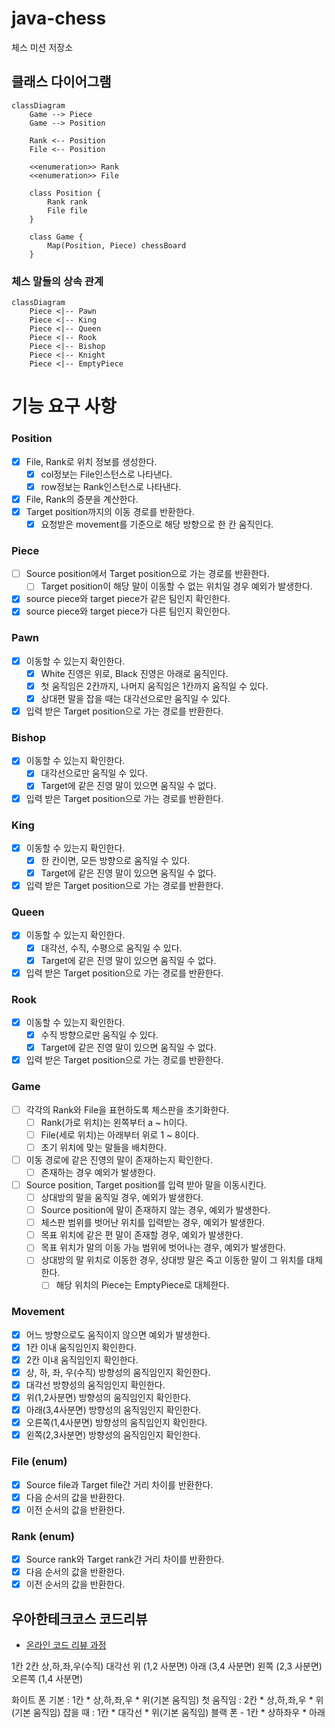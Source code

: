 # java-chess

체스 미션 저장소

## 클래스 다이어그램

```mermaid
classDiagram
    Game --> Piece
    Game --> Position

    Rank <-- Position
    File <-- Position

    <<enumeration>> Rank
    <<enumeration>> File

    class Position {
        Rank rank
        File file
    }

    class Game {
        Map(Position, Piece) chessBoard
    }
```

### 체스 말들의 상속 관계

```mermaid
classDiagram
    Piece <|-- Pawn
    Piece <|-- King
    Piece <|-- Queen
    Piece <|-- Rook
    Piece <|-- Bishop
    Piece <|-- Knight
    Piece <|-- EmptyPiece
```

# 기능 요구 사항

### Position

- [x] File, Rank로 위치 정보를 생성한다.
    - [x] col정보는 File인스턴스로 나타낸다.
    - [x] row정보는 Rank인스턴스로 나타낸다.
- [x] File, Rank의 증분을 계산한다.
- [x] Target position까지의 이동 경로를 반환한다.
    - [x] 요청받은 movement를 기준으로 해당 방향으로 한 칸 움직인다.

### Piece

- [ ] Source position에서 Target position으로 가는 경로를 반환한다.
    - [ ] Target position이 해당 말이 이동할 수 없는 위치일 경우 예외가 발생한다.
- [x] source piece와 target piece가 같은 팀인지 확인한다.
- [x] source piece와 target piece가 다른 팀인지 확인한다.

### Pawn

- [x] 이동할 수 있는지 확인한다.
    - [x] White 진영은 위로, Black 진영은 아래로 움직인다.
    - [x] 첫 움직임은 2칸까지, 나머지 움직임은 1칸까지 움직일 수 있다.
    - [x] 상대편 말을 잡을 때는 대각선으로만 움직일 수 있다.
- [x] 입력 받은 Target position으로 가는 경로를 반환한다.

### Bishop

- [x] 이동할 수 있는지 확인한다.
    - [x] 대각선으로만 움직일 수 있다.
    - [x] Target에 같은 진영 말이 있으면 움직일 수 없다.
- [x] 입력 받은 Target position으로 가는 경로를 반환한다.

### King

- [x] 이동할 수 있는지 확인한다.
    - [x] 한 칸이면, 모든 방향으로 움직일 수 있다.
    - [x] Target에 같은 진영 말이 있으면 움직일 수 없다.
- [x] 입력 받은 Target position으로 가는 경로를 반환한다.

### Queen

- [x] 이동할 수 있는지 확인한다.
    - [x] 대각선, 수직, 수평으로 움직일 수 있다.
    - [x] Target에 같은 진영 말이 있으면 움직일 수 없다.
- [x] 입력 받은 Target position으로 가는 경로를 반환한다.

### Rook

- [x] 이동할 수 있는지 확인한다.
    - [x] 수직 방향으로만 움직일 수 있다.
    - [x] Target에 같은 진영 말이 있으면 움직일 수 없다.
- [x] 입력 받은 Target position으로 가는 경로를 반환한다.

### Game

- [ ] 각각의 Rank와 File을 표현하도록 체스판을 초기화한다.
    - [ ] Rank(가로 위치)는 왼쪽부터 a ~ h이다.
    - [ ] File(세로 위치)는 아래부터 위로 1 ~ 8이다.
    - [ ] 초기 위치에 맞는 말들을 배치한다.
- [ ] 이동 경로에 같은 진영의 말이 존재하는지 확인한다.
    - [ ] 존재하는 경우 예외가 발생한다.
- [ ] Source position, Target position를 입력 받아 말을 이동시킨다.
    - [ ] 상대방의 말을 움직일 경우, 예외가 발생한다.
    - [ ] Source position에 말이 존재하지 않는 경우, 예외가 발생한다.
    - [ ] 체스판 범위를 벗어난 위치를 입력받는 경우, 예외가 발생한다.
    - [ ] 목표 위치에 같은 편 말이 존재할 경우, 예외가 발생한다.
    - [ ] 목표 위치가 말의 이동 가능 범위에 벗어나는 경우, 예외가 발생한다.
    - [ ] 상대방의 말 위치로 이동한 경우, 상대방 말은 죽고 이동한 말이 그 위치를 대체한다.
        - [ ] 해당 위치의 Piece는 EmptyPiece로 대체한다.

### Movement

- [x] 어느 방향으로도 움직이지 않으면 예외가 발생한다.
- [x] 1칸 이내 움직임인지 확인한다.
- [x] 2칸 이내 움직임인지 확인한다.
- [x] 상, 하, 좌, 우(수직) 방향성의 움직임인지 확인한다.
- [x] 대각선 방향성의 움직임인지 확인한다.
- [x] 위(1,2사분면) 방향성의 움직임인지 확인한다.
- [x] 아래(3,4사분면) 방향성의 움직임인지 확인한다.
- [x] 오른쪽(1,4사분면) 방향성의 움직임인지 확인한다.
- [x] 왼쪽(2,3사분면) 방향성의 움직임인지 확인한다.

### File (enum)

- [x] Source file과 Target file간 거리 차이를 반환한다.
- [x] 다음 순서의 값을 반환한다.
- [x] 이전 순서의 값을 반환한다.

### Rank (enum)

- [x] Source rank와 Target rank간 거리 차이를 반환한다.
- [x] 다음 순서의 값을 반환한다.
- [x] 이전 순서의 값을 반환한다.

## 우아한테크코스 코드리뷰

- [온라인 코드 리뷰 과정](https://github.com/woowacourse/woowacourse-docs/blob/master/maincourse/README.md)

1칸
2칸
상,하,좌,우(수직)
대각선
위 (1,2 사분면)
아래 (3,4 사분면)
왼쪽 (2,3 사분면)
오른쪽 (1,4 사분면)

화이트 폰
기본 : 1칸 * 상,하,좌,우 * 위(기본 움직임)
첫 움직임 : 2칸 * 상,하,좌,우 * 위(기본 움직임)
잡을 때 : 1칸 * 대각선 * 위(기본 움직임)
블랙 폰 - 1칸 * 상하좌우 * 아래